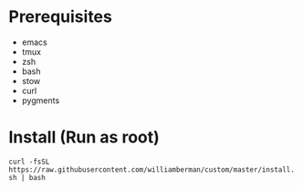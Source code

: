 # Prerequisites
- emacs
- tmux
- zsh
- bash
- stow
- curl
- pygments

# Install (Run as root)
`curl -fsSL https://raw.githubusercontent.com/williamberman/custom/master/install.sh | bash`
